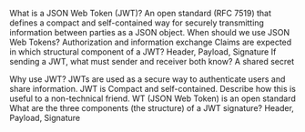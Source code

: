 What is a JSON Web Token (JWT)?
An open standard (RFC 7519) that defines a compact and self-contained way for securely transmitting information between parties as a JSON object.
When should we use JSON Web Tokens?
Authorization and information exchange
Claims are expected in which structural component of a JWT?
Header, Payload, Signature
If sending a JWT, what must sender and receiver both know?
A shared secret




Why use JWT?
JWTs are used as a secure way to authenticate users and share information.
JWT is Compact and self-contained. Describe how this is useful to a non-technical friend.
WT (JSON Web Token) is an open standard
What are the three components (the structure) of a JWT signature?
Header, Payload, Signature
